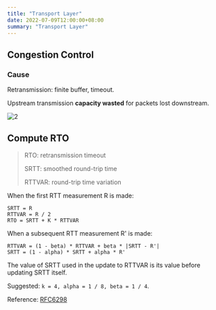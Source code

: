```yaml
---
title: "Transport Layer"
date: 2022-07-09T12:00:00+08:00
summary: "Transport Layer"
---
```


## Congestion Control

### Cause

Retransmission: finite buffer, timeout.

Upstream transmission **capacity wasted** for packets lost downstream.

![2](https://oos.axlis.cn/blog/network/2.png)

## Compute RTO

> RTO: retransmission timeout
> 
> SRTT: smoothed round-trip time
> 
> RTTVAR: round-trip time variation

When the first RTT measurement R is made:

```
SRTT = R
RTTVAR = R / 2
RTO = SRTT + K * RTTVAR
```

When a subsequent RTT measurement R' is made:

```
RTTVAR = (1 - beta) * RTTVAR + beta * |SRTT - R'|
SRTT = (1 - alpha) * SRTT + alpha * R'
```

The value of SRTT used in the update to RTTVAR is its value before updating SRTT itself.

Suggested: `k = 4, alpha = 1 / 8, beta = 1 / 4`.

Reference: [RFC6298](https://www.rfc-editor.org/rfc/rfc6298.html)